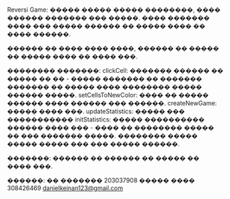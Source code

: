 Reversi Game:
����� ����� ����� ��������, ���� ������ ������� ��� �����.
���� ������� ���� ��� ����� ������ �� ����� ���� �� ���� ������.

������ �� ���� ���� ����, ������ �� ����� �� ����� ���� �� ���� ���.

�������� �������:
clickCell: ������� ������ �� ����� �� �� - ����� ������� �� ������� ������� �� ����� ���� �������� ����� ������ �����.
setCellsToNewColor: ���� �� ����� ������ ���� ������ ��� ������.
createNewGame: ����� ���� ���.
updateStatistics: ����� ��� �����������
initStatistics: ����� ���������� ������ ���� ��� - ���� �� �������� ����� �� ��� ������� �����. �������� ����� ����� ����� ��� ��� ����� ������.

�������:
������ �� ������ �� ����� �� ���� ���.

������:
�� ������� 203037908
����� ���� 308426469 danielkeinan123@gmail.com